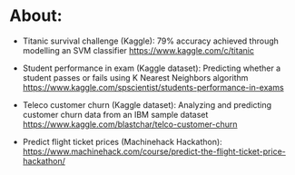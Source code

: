 # About:

* Titanic survival challenge (Kaggle): 79% accuracy achieved through modelling an SVM classifier
https://www.kaggle.com/c/titanic

* Student performance in exam (Kaggle dataset): Predicting whether a student passes or fails using K Nearest Neighbors algorithm
https://www.kaggle.com/spscientist/students-performance-in-exams

* Teleco customer churn (Kaggle dataset): Analyzing and predicting customer churn data from an IBM sample dataset
https://www.kaggle.com/blastchar/telco-customer-churn

* Predict flight ticket prices (Machinehack Hackathon):
https://www.machinehack.com/course/predict-the-flight-ticket-price-hackathon/
